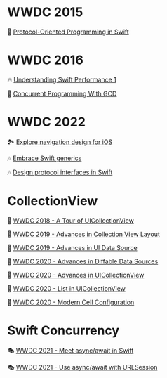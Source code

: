 # WWDC 2015  
🔧 [Protocol-Oriented Programming in Swift](https://github.com/lxodud/WWWDDCC/blob/main/WWDC%202015/Protocol-Oriented%20Programming%20in%20Swift.md)

# WWDC 2016
🔥 [Understanding Swift Performance 1](https://github.com/lxodud/WWWDDCC/blob/main/WWDC%202016/Understanding%20Swift%20Performance%201.md)  

🧵 [Concurrent Programming With GCD](https://github.com/lxodud/WWWDDCC/blob/main/WWDC%202016/Concurrent%20Programming%20With%20GCD.md)

# WWDC 2022
🏞️ [Explore navigation design for iOS](https://github.com/lxodud/WWWDDCC/blob/main/WWDC%202022/Explore%20navigation%20design%20for%20iOS.md)

🎶 [Embrace Swift generics](https://github.com/lxodud/WWWDDCC/blob/main/WWDC%202022/Embrace%20Swift%20generics.md)

🎶 [Design protocol interfaces in Swift](https://github.com/lxodud/WWWDDCC/blob/main/WWDC%202022/Design%20protocol%20interfaces%20in%20Swift.md)

# CollectionView
🎄 [WWDC 2018 - A Tour of UICollectionView](https://github.com/lxodud/WWWDDCC/blob/main/CollectionView/%5BWWDC%202018%5D%20A%20Tour%20of%20UICollectionView.md)

🎄 [WWDC 2019 - Advances in Collection View Layout](https://github.com/lxodud/WWWDDCC/blob/main/CollectionView/%5BWWDC%202019%5D%20Advances%20in%20Collection%20View%20Layout.md)

🎄 [WWDC 2019 - Advances in UI Data Source](https://github.com/lxodud/WWWDDCC/blob/main/CollectionView/%5BWWDC%202019%5D%20Advances%20in%20UI%20Data%20Source.md)

🎄 [WWDC 2020 - Advances in Diffable Data Sources](https://github.com/lxodud/WWWDDCC/blob/main/CollectionView/%5BWWDC%202020%5D%20Advances%20in%20Diffable%20Data%20Sources.md)

🎄 [WWDC 2020 - Advances in UICollectionView](https://github.com/lxodud/WWWDDCC/blob/main/CollectionView/%5BWWDC%202020%5D%20Advances%20in%20UICollectionView.md)

🎄 [WWDC 2020 - List in UICollectionView](https://github.com/lxodud/WWWDDCC/blob/main/CollectionView/%5BWWDC%202020%5D%20List%20in%20UICollectionView.md)

🎄 [WWDC 2020 - Modern Cell Configuration](https://github.com/lxodud/WWWDDCC/blob/main/CollectionView/%5BWWDC%202020%5D%20Modern%20Cell%20Configuration.md)

# Swift Concurrency
🎭 [WWDC 2021 - Meet async/await in Swift](https://github.com/lxodud/WWWDDCC/blob/main/Swift%20Concurrency/Meet%20async-await%20in%20Swift.md)

🎭 [WWDC 2021 - Use async/await with URLSession](https://github.com/lxodud/WWWDDCC/blob/main/Swift%20Concurrency/Use%20async-await%20with%20URLSession.md)
